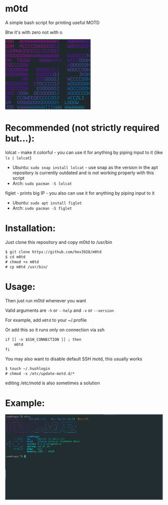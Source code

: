 # m0td
A simple bash script for printing useful MOTD

Btw it's with zero not with o
 
![m0td's logo](https://github.com/5412x/m0td/blob/main/logo.png?raw=true)

# Recommended (not strictly required but...):
lolcat - make it colorful - you can use it for anything by piping input to it (like `ls | lolcat`)
- Ubuntu: `sudo snap install lolcat` - use snap as the version in the apt repository is currently outdated and is not working properly with this script
- Arch: `sudo pacman -S lolcat`

figlet - prints big IP - you also can use it for anything by piping input to it
- Ubuntu: `sudo apt install figlet`
- Arch: `sudo pacman -S figlet`

# Installation:
Just clone this repository and copy m0td to /usr/bin
```
$ git clone https://github.com/hex3928/m0td
$ cd m0td
# chmod +x m0td
# cp m0td /usr/bin/
```

# Usage:
Then just run m0td whenever you want

Valid arguments are `-h` or `--help` and `-v` or `--version`

For example, add `m0td` to your ~/.profile

Or add this so it runs only on connection via ssh
```
if [[ -n $SSH_CONNECTION ]] ; then
    m0td
fi
```

You may also want to disable default SSH motd, this usually works
```
$ touch ~/.hushlogin
# chmod -x /etc/update-motd.d/*
```
editing /etc/motd is also sometimes a solution

# Example:
![example command output](https://github.com/5412x/m0td/blob/main/example.png?raw=true)

